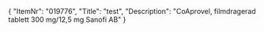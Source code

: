 {
  "ItemNr": "019776",
  "Title": "test",
  "Description": "CoAprovel, filmdragerad tablett 300 mg/12,5 mg Sanofi AB"
}